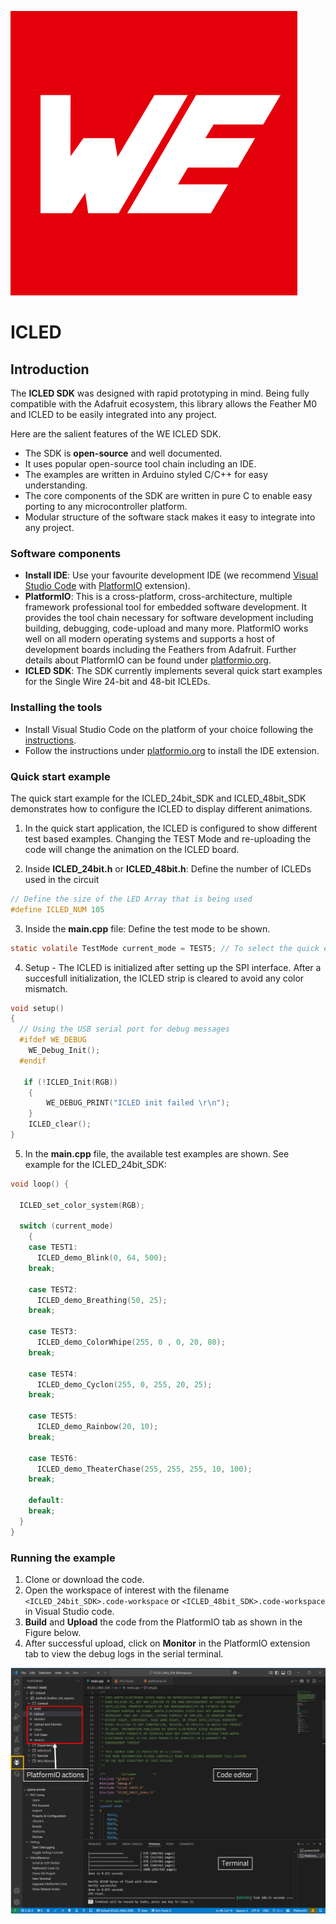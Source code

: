 ![WE Logo](../assets/WE_Logo_small_t.png)

# ICLED

## Introduction

The **ICLED SDK** was designed with rapid prototyping in mind. Being fully compatible with the Adafruit ecosystem, this library allows the Feather M0 and ICLED to be easily integrated into any project.

Here are the salient features of the WE ICLED SDK. 
* The SDK is **open-source** and well documented.
* It uses popular open-source tool chain including an IDE.
* The examples are written in Arduino styled C/C++ for easy understanding.
* The core components of the SDK are written in pure C to enable easy porting to any microcontroller platform.
* Modular structure of the software stack makes it easy to integrate into any project.

### Software components

* **Install IDE**: Use your favourite development IDE (we recommend [Visual Studio Code](https://code.visualstudio.com/) with [PlatformIO](https://platformio.org/) extension).
* **PlatformIO**: This is a cross-platform, cross-architecture, multiple framework professional tool for embedded software development. It provides the tool chain necessary for software development including building, debugging, code-upload and many more. PlatformIO works well on all modern operating systems and supports a host of development boards including the Feathers from Adafruit. Further details about PlatformIO can be found under [platformio.org](https://platformio.org/).
* **ICLED SDK**: The SDK currently implements several quick start examples for the Single Wire 24-bit and 48-bit ICLEDs.

### Installing the tools

* Install Visual Studio Code on the platform of your choice following the [instructions](https://code.visualstudio.com/docs).
* Follow the instructions under [platformio.org](https://platformio.org/install/ide?install=vscode) to install the IDE extension.

### Quick start example

The quick start example for the ICLED_24bit_SDK and ICLED_48bit_SDK demonstrates how to configure the ICLED to display different animations.

1. In the quick start application, the ICLED is configured to show different test based examples. Changing the TEST Mode and re-uploading the code will change the animation on the ICLED board.
   
2. Inside **ICLED_24bit.h** or **ICLED_48bit.h**: Define the number of ICLEDs used in the circuit

```C
// Define the size of the LED Array that is being used
#define ICLED_NUM 105
```

3. Inside the **main.cpp** file: Define the test mode to be shown. 

```C
static volatile TestMode current_mode = TEST5; // To select the quick example to be shown
```

4. Setup - The ICLED is initialized after setting up the SPI interface. After a succesfull initialization, the ICLED strip is cleared to avoid any color mismatch. 

```C
void setup() 
{
  // Using the USB serial port for debug messages
  #ifdef WE_DEBUG
    WE_Debug_Init();
  #endif
  
   if (!ICLED_Init(RGB))
    {
        WE_DEBUG_PRINT("ICLED init failed \r\n");
    }
    ICLED_clear();
}
```

5. In the **main.cpp** file, the available test examples are shown. See example for the ICLED_24bit_SDK:
   
```C
void loop() {

  ICLED_set_color_system(RGB);

  switch (current_mode)
    {
    case TEST1:
      ICLED_demo_Blink(0, 64, 500); 
    break;

    case TEST2: 
      ICLED_demo_Breathing(50, 25);
    break; 

    case TEST3:
      ICLED_demo_ColorWhipe(255, 0 , 0, 20, 80);
    break;

    case TEST4: 
      ICLED_demo_Cyclon(255, 0, 255, 20, 25);
    break; 

    case TEST5: 
      ICLED_demo_Rainbow(20, 10);
    break;

    case TEST6: 
      ICLED_demo_TheaterChase(255, 255, 255, 10, 100);
    break;

    default: 
    break;  
  }
}
```
### Running the example

1. Clone or download the code.
2. Open the workspace of interest with the filename `<ICLED_24bit_SDK>.code-workspace` or `<ICLED_48bit_SDK>.code-workspace` in Visual Studio code.
3. **Build** and **Upload** the code from the PlatformIO tab as shown in the Figure below.
4. After successful upload, click on **Monitor** in the PlatformIO extension tab to view the debug logs in the serial terminal.

![PlatformIO_BUILD](../assets/VSCode.png)

